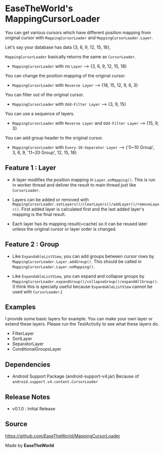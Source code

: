 EaseTheWorld's MappingCursorLoader
==================================

You can get various cursors which have different position mapping from original cursor
with `MappingCursorLoader` and `MappingCursorLoader.Layer`.

Let's say your database has data {3, 6, 9, 12, 15, 18},

`MappingCursorLoader` basically returns the same as `CursorLoader`.
- `MappingCursorLoader` with no `Layer` -->
  {3, 6, 9, 12, 15, 18}

You can change the position mapping of the original cursor.
- `MappingCursorLoader` with `Reverse Layer` -->
  {18, 15, 12, 9, 6, 3}

You can filter out of the original cursor.
- `MappingCursorLoader` with `Odd-Filter Layer` -->
  {3, 9, 15}

You can use a sequence of layers.
- `MappingCursorLoader` with `Reverse Layer` and `Odd-Filter Layer` -->
  {15, 9, 3}

You can add group header to the original cursor.
- `MappingCursorLoader` with `Every-10-Separator Layer` -->
  {'0~10 Group', 3, 6, 9, '11~20 Group', 12, 15, 18}

Feature 1 : Layer
-----------------
- A layer modifies the position mapping in `Layer.onMapping()`. 
  This is run in worker thread and deliver the result to main thread just like `CursorLoader`.

- Layers can be added or removed with `MappingCursorLoader.setLayers()/clearLayers()/addLayer()/removeLayer()`.
  First added layer is calculated first and the last added layer's mapping is the final result.

- Each layer has its mapping result(=cache) so it can be reused later
  unless the original cursor or layer order is changed.

Feature 2 : Group
-----------------
- Like `ExpandableListView`, you can add groups between cursor rows by
  `MappingCursorLoader.Layer.addGroup()`. This should be called in `MappingCursorLoader.Layer.onMapping()`.

- Like `ExpandableListView`, you can expand and collapse groups by
  `MappingCursorLoader.expandGroup()/collapseGroup()/expandAllGroup()`.
  (I think this is specially useful because `ExpandableListView` cannot be used with `CursorLoader`.) 

Examples
--------
I provide some basic layers for example. You can make your own layer or extend these layers.
Please run the TestActivity to see what these layers do.
- FilterLayer
- SortLayer
- SeparatorLayer
- ConditionalGroupsLayer

Dependencies
------------
- Android Support Package (android-support-v4.jar)
  Because of `android.support.v4.content.CursorLoader`

Release Notes
-------------
- v0.1.0 : Initial Release

Source
------
https://github.com/EaseTheWorld/MappingCursorLoader

Made by **EaseTheWorld**